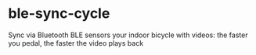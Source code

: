 # ble-sync-cycle
Sync via Bluetooth BLE sensors your indoor bicycle with videos: the faster you pedal, the faster the video plays back
